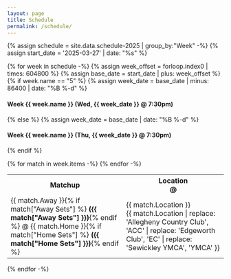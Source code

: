 ```yaml
---
layout: page
title: Schedule
permalink: /schedule/
---
```


{% assign schedule = site.data.schedule-2025 | group_by:"Week" -%}
{% assign start_date = '2025-03-27' | date: "%s" %}

{% for week in schedule -%}
{% assign week_offset = forloop.index0 | times: 604800 %}
{% assign base_date = start_date | plus: week_offset %}
{% if week.name == "5" %}
{% assign week_date = base_date | minus: 86400 | date: "%B %-d" %}
#### Week {{ week.name }} (Wed, {{ week_date }} @ 7:30pm)
{% else %}
{% assign week_date = base_date | date: "%B %-d" %}
#### Week {{ week.name }} (Thu, {{ week_date }} @ 7:30pm)
{% endif %}

<table class="schedule">
    <tr>
        <th>Matchup</th>
        <th class="location">
            <div class="desktop">Location</div>
            <div class="mobile">@</div>
        </th>
    </tr>
{% for match in week.items -%}
    <tr>
        <td>
            {{ match.Away }}{% if match["Away Sets"] %} <strong>({{ match["Away Sets"] }})</strong>{% endif %} @
            {{ match.Home }}{% if match["Home Sets"] %} <strong>({{ match["Home Sets"] }})</strong>{% endif %}
        </td>
        <td class="location">
            <div class="desktop">{{ match.Location }}</div>
            <div class="mobile">{{ match.Location | replace: 'Allegheny Country Club', 'ACC' | replace: 'Edgeworth Club', 'EC' | replace: 'Sewickley YMCA', 'YMCA' }}</div>
        </td>
    </tr>
{% endfor -%}
</table>

{% endfor -%}
